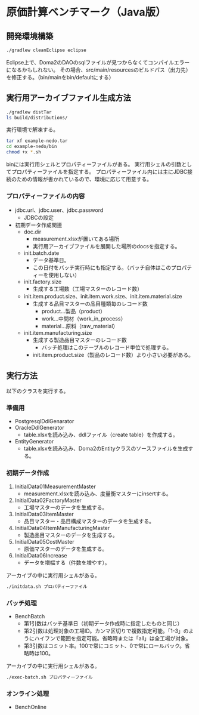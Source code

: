 # 原価計算ベンチマーク（Java版）

## 開発環境構築

````bash
./gradlew cleanEclipse eclipse
````

Eclipse上で、Doma2のDAOのsqlファイルが見つからなくてコンパイルエラーになるかもしれない。
その場合、src/main/resourcesのビルドパス（出力先）を修正する。（bin/mainをbin/defaultにする）



## 実行用アーカイブファイル生成方法

```bash
./gradlew distTar
ls build/distributions/
```

実行環境で解凍する。

```bash
tar xf example-nedo.tar
cd example-nedo/bin
chmod +x *.sh
```

binには実行用シェルとプロパティーファイルがある。
実行用シェルの引数としてプロパティーファイルを指定する。
プロパティーファイル内には主にJDBC接続のための情報が書かれているので、環境に応じて用意する。



### プロパティーファイルの内容

- jdbc.url、jdbc.user、jdbc.password
  - JDBCの設定
- 初期データ作成関連
  - doc.dir
    - measurement.xlsxが置いてある場所
    - 実行用アーカイブファイルを展開した場所のdocsを指定する。
  - init.batch.date
    - データ基準日。
    - この日付をバッチ実行時にも指定する。（バッチ自体はこのプロパティーを使用しない）
  - init.factory.size
    - 生成する工場数（工場マスターのレコード数）
  - init.item.product.size、init.item.work.size、init.item.material.size
    - 生成する品目マスターの品目種類毎のレコード数
      - product…製品（product）
      - work…中間材（work_in_process）
      - material…原料（raw_material）
  - init.item.manufacturing.size
    - 生成する製造品目マスターのレコード数
      - バッチ処理はこのテーブルのレコード単位で処理する。
    - init.item.product.size（製品のレコード数）より小さい必要がある。



## 実行方法

以下のクラスを実行する。

### 準備用

- PostgresqlDdlGenarator
- OracleDdlGenerator
  - table.xlsxを読み込み、ddlファイル（create table）を作成する。
- EntityGenerator
  - table.xlsxを読み込み、Doma2のEntityクラスのソースファイルを生成する。



### 初期データ作成

1. InitialData01MeasurementMaster
   - measurement.xlsxを読み込み、度量衡マスターにinsertする。
2. InitialData02FactoryMaster
   - 工場マスターのデータを生成する。
3. InitialData03ItemMaster
   - 品目マスター・品目構成マスターのデータを生成する。
4. InitialData04ItemManufacturingMaster
   - 製造品目マスターのデータを生成する。
5. InitialData05CostMaster
   - 原価マスターのデータを生成する。
6. InitialData06Increase
   - データを増幅する（件数を増やす）。

アーカイブの中に実行用シェルがある。

```bash
./initdata.sh プロパティーファイル
```



### バッチ処理

- BenchBatch
  - 第1引数はバッチ基準日（初期データ作成時に指定したものと同じ）
  - 第2引数は処理対象の工場ID。カンマ区切りで複数指定可能。「1-3」のようにハイフンで範囲を指定可能。省略時または「all」は全工場が対象。
  - 第3引数はコミット率。100で常にコミット、0で常にロールバック。省略時は100。

アーカイブの中に実行用シェルがある。

```bash
./exec-batch.sh プロパティーファイル
```



### オンライン処理

- BenchOnline